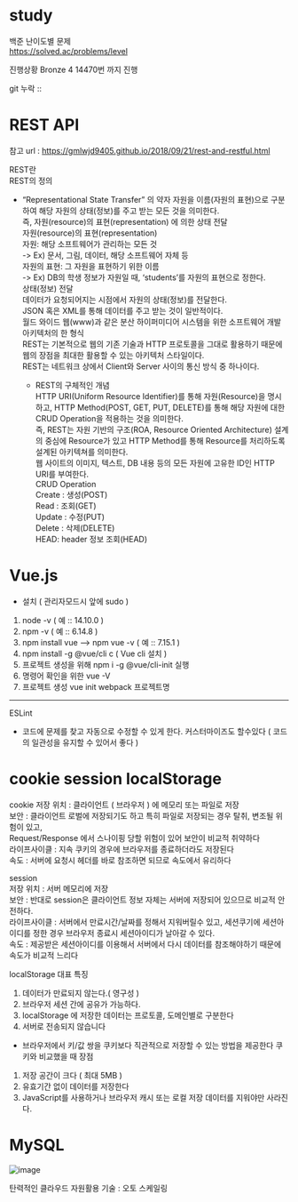 # study

백준 난이도별 문제 <br>
https://solved.ac/problems/level

진행상황 Bronze 4 14470번 까지 진행

git 누락 :: 

# REST API

참고 url : https://gmlwjd9405.github.io/2018/09/21/rest-and-restful.html

REST란<br>
REST의 정의
- “Representational State Transfer” 의 약자
    자원을 이름(자원의 표현)으로 구분하여 해당 자원의 상태(정보)를 주고 받는 모든 것을 의미한다.<br>
    즉, 자원(resource)의 표현(representation) 에 의한 상태 전달<br>
    자원(resource)의 표현(representation)<br>
    자원: 해당 소프트웨어가 관리하는 모든 것<br>
    -> Ex) 문서, 그림, 데이터, 해당 소프트웨어 자체 등<br>
    자원의 표현: 그 자원을 표현하기 위한 이름<br>
    -> Ex) DB의 학생 정보가 자원일 때, ‘students’를 자원의 표현으로 정한다.<br>
    상태(정보) 전달<br>
    데이터가 요청되어지는 시점에서 자원의 상태(정보)를 전달한다.<br>
    JSON 혹은 XML를 통해 데이터를 주고 받는 것이 일반적이다.<br>
    월드 와이드 웹(www)과 같은 분산 하이퍼미디어 시스템을 위한 소프트웨어 개발 아키텍처의 한 형식<br>
    REST는 기본적으로 웹의 기존 기술과 HTTP 프로토콜을 그대로 활용하기 때문에 웹의 장점을 최대한 활용할 수 있는 아키텍처 스타일이다.<br>
    REST는 네트워크 상에서 Client와 Server 사이의 통신 방식 중 하나이다.<br>
    
    - REST의 구체적인 개념<br>
    HTTP URI(Uniform Resource Identifier)를 통해 자원(Resource)을 명시하고, HTTP Method(POST, GET, PUT, DELETE)를 통해 해당 자원에 대한 CRUD Operation을 적용하는 것을 의미한다.<br>
    즉, REST는 자원 기반의 구조(ROA, Resource Oriented Architecture) 설계의 중심에 Resource가 있고 HTTP Method를 통해 Resource를 처리하도록 설계된 아키텍쳐를 의미한다.<br>
    웹 사이트의 이미지, 텍스트, DB 내용 등의 모든 자원에 고유한 ID인 HTTP URI를 부여한다.<br>
    CRUD Operation<br>
    Create : 생성(POST)<br>
    Read : 조회(GET)<br>
    Update : 수정(PUT)<br>
    Delete : 삭제(DELETE)<br>
    HEAD: header 정보 조회(HEAD)<br>


# Vue.js

- 설치
( 관리자모드시 앞에 sudo ) 
1. node -v ( 예 :: 14.10.0 )
2. npm -v ( 예 :: 6.14.8 )
3. npm install vue --> npm vue -v ( 예 :: 7.15.1 )
4. npm install -g @vue/cli c ( Vue cli 설치 )
5. 프로젝트 생성을 위해 npm i -g @vue/cli-init 실행
6. 명령어 확인을 위한 vue -V
7. 프로젝트 생성 vue init webpack 프로젝트명
 ----

ESLint
- 코드에 문제를 찾고 자동으로 수정할 수 있게 한다. 커스터마이즈도 할수있다 ( 코드의 일관성을 유지할 수 있어서 좋다 )

# cookie session localStorage

cookie
저장 위치 : 클라이언트 ( 브라우저 ) 에 메모리 또는 파일로 저장 <br>
보안 : 클라이언트 로벌에 저장되기도 하고 특히 파일로 저장되는 경우 탈취, 변조될 위험이 있고,<br>
      Request/Response 에서 스나이핑 당할 위험이 있어 보안이 비교적 취약하다<br>
라이프사이클 : 지속 쿠키의 경우에 브라우저를 종료하더라도 저장된다<br>
속도 : 서버에 요청시 헤더를 바로 참조하면 되므로 속도에서 유리하다<br>

session <br>
저장 위치 : 서버 메모리에 저장<br>
보안 : 반대로 session은 클라이언트 정보 자체는 서버에 저장되어 있으므로 비교적 안전하다.<br>
라이프사이클 : 서버에서 만료시간/날짜를 정해서 지워버릴수 있고, 세션쿠기에 세션아이디를 정한 경우 브라우저 종료시 세션아이디가 날아갈 수 있다.<br>
속도 : 제공받은 세션아이디를 이용해서 서버에서 다시 데이터를 참조해야하기 때문에 속도가 비교적 느리다<br>

localStorage
대표 특징
1. 데이터가 만료되지 않는다.( 영구성 )
2. 브라우저 세션 간에 공유가 가능하다.
3. localStorage 에 저장한 데이터는 프로토콜, 도메인별로 구분한다
4. 서버로 전송되지 않습니다

- 브라우저에서 키/값 쌍을 쿠키보다 직관적으로 저장할 수 있는 방법을 제공한다
쿠키와 비교했을 때 장점
1. 저장 공간이 크다 ( 최대 5MB )
2. 유효기간 없이 데이터를 저장한다
3. JavaScript를 사용하거나 브라우저 캐시 또는 로컬 저장 데이터를 지워야만 사라진다.

# MySQL


![image](https://user-images.githubusercontent.com/91230329/171583708-590aad84-2916-4fb0-9c31-af001320a002.png)

탄력적인 클라우드 자원활용 기술 : 오토 스케일링
